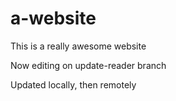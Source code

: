 # a-website

This is a really awesome website

Now editing on update-reader branch

Updated locally, then remotely
